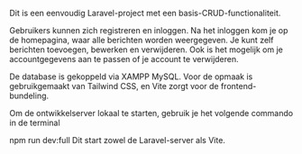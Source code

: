 Dit is een eenvoudig Laravel-project met een basis-CRUD-functionaliteit.

Gebruikers kunnen zich registreren en inloggen.
Na het inloggen kom je op de homepagina, waar alle berichten worden weergegeven.
Je kunt zelf berichten toevoegen, bewerken en verwijderen.
Ook is het mogelijk om je accountgegevens aan te passen of je account te verwijderen.

De database is gekoppeld via XAMPP MySQL.
Voor de opmaak is gebruikgemaakt van Tailwind CSS, en Vite zorgt voor de frontend-bundeling.

Om de ontwikkelserver lokaal te starten, gebruik je het volgende commando in de terminal

npm run dev:full
Dit start zowel de Laravel-server als Vite.
